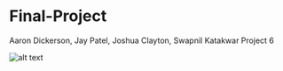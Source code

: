 # Final-Project
Aaron Dickerson, Jay Patel, Joshua Clayton, Swapnil Katakwar
Project 6

![alt text](https://imgur.com/a/qiSYUf8)
